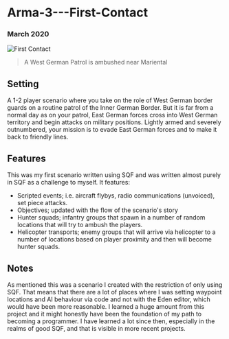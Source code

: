 # Arma-3---First-Contact
### March 2020
![First Contact](https://user-images.githubusercontent.com/25553633/173244370-6df8843f-5a6e-41f8-b718-058f459c6f42.png)
> A West German Patrol is ambushed near Mariental

## Setting
A 1-2 player scenario where you take on the role of West German border guards on a routine patrol of the Inner German Border. But it is far from a normal day as on your patrol, East German forces cross into West German territory and begin attacks on military positions. Lightly armed and severely outnumbered, your mission is to evade East German forces and to make it back to friendly lines.
## Features
This was my first scenario written using SQF and was written almost purely in SQF as a challenge to myself.
It features:
- Scripted events; i.e. aircraft flybys, radio communications (unvoiced), set piece attacks.
- Objectives; updated with the flow of the scenario's story
- Hunter squads; infantry groups that spawn in a number of random locations that will try to ambush the players.
- Helicopter transports; enemy groups that will arrive via helicopter to a number of locations based on player proximity and then will become hunter squads.
## Notes
As mentioned this was a scenario I created with the restriction of only using SQF. That means that there are a lot of places where I was setting waypoint locations and AI behaviour via code and not with the Eden editor, which would have been more reasonable. I learned a huge amount from this project and it might honestly have been the foundation of my path to becoming a programmer. I have learned a lot since then, especially in the realms of good SQF, and that is visible in more recent projects. 
